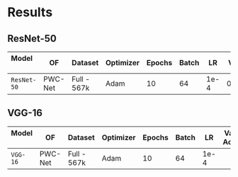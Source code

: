 # Results
## ResNet-50
Model &nbsp; &nbsp; | OF | Dataset | Optimizer | Epochs | Batch | LR | Val Acc |
---|---|---|---|---|---|---|---|
| `ResNet-50` | PWC-Net | Full - 567k | Adam | 10 | 64 | 1e-4 | 0.53960 |
## VGG-16
Model &nbsp; &nbsp; | OF | Dataset | Optimizer | Epochs | Batch | LR | Val Acc |
---|---|---|---|---|---|---|---|
| `VGG-16` | PWC-Net | Full - 567k | Adam | 10 | 64 | 1e-4 |  |
